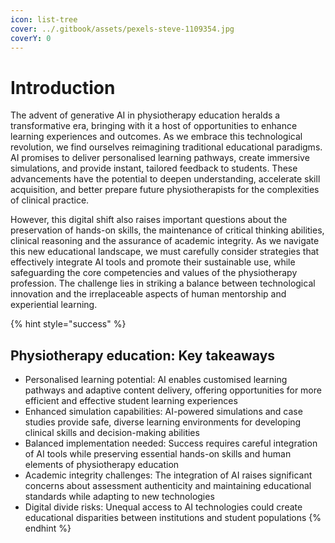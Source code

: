 ```yaml
---
icon: list-tree
cover: ../.gitbook/assets/pexels-steve-1109354.jpg
coverY: 0
---
```


# Introduction

The advent of generative AI in physiotherapy education heralds a transformative era, bringing with it a host of opportunities to enhance learning experiences and outcomes. As we embrace this technological revolution, we find ourselves reimagining traditional educational paradigms. AI promises to deliver personalised learning pathways, create immersive simulations, and provide instant, tailored feedback to students. These advancements have the potential to deepen understanding, accelerate skill acquisition, and better prepare future physiotherapists for the complexities of clinical practice.

However, this digital shift also raises important questions about the preservation of hands-on skills, the maintenance of critical thinking abilities, clinical reasoning and the assurance of academic integrity. As we navigate this new educational landscape, we must carefully consider strategies that effectively integrate AI tools and promote their sustainable use, while safeguarding the core competencies and values of the physiotherapy profession. The challenge lies in striking a balance between technological innovation and the irreplaceable aspects of human mentorship and experiential learning.

{% hint style="success" %}
## Physiotherapy education: Key takeaways

* Personalised learning potential: AI enables customised learning pathways and adaptive content delivery, offering opportunities for more efficient and effective student learning experiences
* Enhanced simulation capabilities: AI-powered simulations and case studies provide safe, diverse learning environments for developing clinical skills and decision-making abilities
* Balanced implementation needed: Success requires careful integration of AI tools while preserving essential hands-on skills and human elements of physiotherapy education
* Academic integrity challenges: The integration of AI raises significant concerns about assessment authenticity and maintaining educational standards while adapting to new technologies
* Digital divide risks: Unequal access to AI technologies could create educational disparities between institutions and student populations
{% endhint %}
